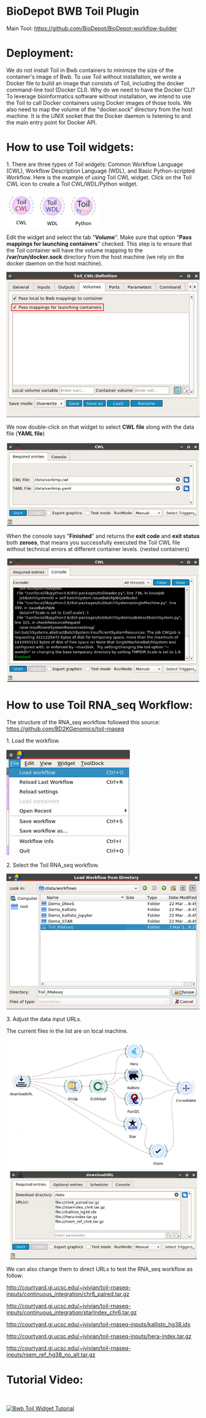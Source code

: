 # BioDepot BWB Toil Plugin

Main Tool: https://github.com/BioDepot/BioDepot-workflow-builder

# Deployment:

We do not install Toil in Bwb containers to minimize the size of the container's image of Bwb. To use Toil without installation, we wrote a Docker file to build an image that consists of Toil, including the docker command-line tool (Docker CLI). Why do we need to have the Docker CLI? To leverage bioinformatics software without installation, we intend to use the Toil to call Docker containers using Docker images of those tools. We also need to map the volume of the "docker.sock" directory from the host machine. It is the UNIX socket that the Docker daemon is listening to and the main entry point for Docker API.

# How to use Toil widgets:

1\. There are three types of Toil widgets: Common Workflow Language (CWL), Workflow Description Language (WDL), and Basic Python-scripted Workflow. Here is the example of using Toil CWL widget. Click on the Toil CWL icon to create a Toil CWL/WDL/Python widget.

![](./docs/toil_cwl_widget.png) ![](./docs/toil_wdl_widget.png) ![](./docs/toil_py_widget.png)

Edit the widget and select the tab "**Volume**". Make sure that option "**Pass mappings for launching containers**" checked. This step is to ensure that the Toil container will have the volume mapping to the **/var/run/docker.sock** directory from the host machine (we rely on the docker daemon on the host machine).

![](./docs/volume_mapping.png)

We now double-click on that widget to select **CWL file** along with the data file (**YAML file**)

![](./docs/toil_cwl_config.png)

When the console says "**Finished**" and returns the **exit code** and **exit status** both **zeroes**, that means you successfully executed the Toil CWL file without technical errors at different container levels. (nested containers)

![](./docs/toil_cwl_output.png)

# How to use Toil RNA_seq Workflow:

The structure of the RNA_seq workflow followed this source: https://github.com/BD2KGenomics/toil-rnaseq

1\. Load the workflow.

![](./docs/load_workflow.png)

2\. Select the Toil RNA_seq workflow.

![](./docs/select_workflow.png)

3\. Adjust the data input URLs.

The current files in the list are on local machine.

![](./docs/adjust_data.png)

We can also change them to direct URLs to test the RNA_seq workflow as follow:

http://courtyard.gi.ucsc.edu/~jvivian/toil-rnaseq-inputs/continuous_integration/chr6_paired.tar.gz

http://courtyard.gi.ucsc.edu/~jvivian/toil-rnaseq-inputs/continuous_integration/starIndex_chr6.tar.gz

http://courtyard.gi.ucsc.edu/~jvivian/toil-rnaseq-inputs/kallisto_hg38.idx

http://courtyard.gi.ucsc.edu/~jvivian/toil-rnaseq-inputs/hera-index.tar.gz

http://courtyard.gi.ucsc.edu/~jvivian/toil-rnaseq-inputs/rsem_ref_hg38_no_alt.tar.gz

# Tutorial Video:

![]()

[![Bwb Toil Widget Tutorial](http://i3.ytimg.com/vi/sli9Zc5bAsE/hqdefault.jpg)](https://www.youtube.com/watch?v=sli9Zc5bAsE)
